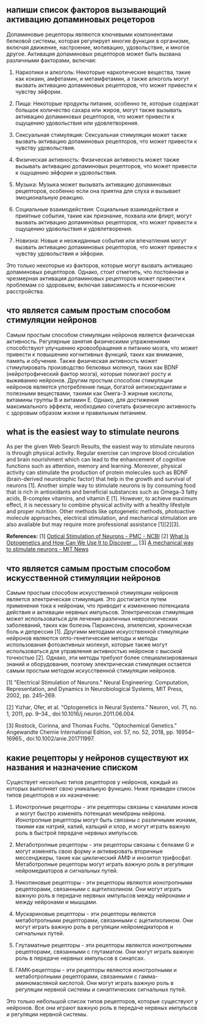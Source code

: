 ## напиши список факторов вызывающий активацию допаминовых рецеторов

Допаминовые рецепторы являются ключевыми компонентами белковой системы, которая регулирует многие функции в организме, включая движение, настроение, мотивацию, удовольствие, и многое другое. Активация допаминовых рецепторов может быть вызвана различными факторами, включая:

1. Наркотики и алкоголь: Некоторые наркотические вещества, такие как кокаин, амфетамин, и метамфетамин, а также алкоголь могут вызвать активацию допаминовых рецепторов, что может привести к чувству эйфории.

2. Пища: Некоторые продукты питания, особенно те, которые содержат большое количество сахара или жиров, могут также вызывать активацию допаминовых рецепторов, что может привести к ощущению удовольствия или удовлетворения.

3. Сексуальная стимуляция: Сексуальная стимуляция может также вызвать активацию допаминовых рецепторов, что может привести к чувству удовольствия.

4. Физическая активность: Физическая активность может также вызывать активацию допаминовых рецепторов, что может привести к ощущению эйфории и удовольствия.

5. Музыка: Музыка может вызывать активацию допаминовых рецепторов, особенно если она приятна для слуха и вызывает эмоциональную реакцию.

6. Социальные взаимодействия: Социальные взаимодействия и приятные события, такие как признание, похвала или флирт, могут вызвать активацию допаминовых рецепторов, что может привести к ощущению удовольствия и удовлетворения.

7. Новизна: Новые и неожиданные события или впечатления могут вызвать активацию допаминовых рецепторов, что может привести к чувству удовольствия и эйфории.

Это только некоторые из факторов, которые могут вызвать активацию допаминовых рецепторов. Однако, стоит отметить, что постоянная и чрезмерная активация допаминовых рецепторов может привести к проблемам со здоровьем, включая зависимость и психические расстройства.

## что является самым простым способом стимуляции нейронов

Самым простым способом стимуляции нейронов является физическая активность. Регулярные занятия физическими упражнениями способствуют улучшению кровообращения и питанию мозга, что может привести к повышению когнитивных функций, таких как внимание, память и обучение. Также физическая активность может стимулировать производство белковых молекул, таких как BDNF (нейротрофический фактор мозга), которые помогают росту и выживанию нейронов. Другим простым способом стимуляции нейронов является употребление пищи, богатой антиоксидантами и полезными веществами, такими как Омега-3 жирные кислоты, витамины группы B и витамин Е. Однако, для достижения максимального эффекта, необходимо сочетать физическую активность с здоровым образом жизни и правильным питанием.

## what is the easiest way to stimulate neurons

As per the given Web Search Results, the easiest way to stimulate neurons is through physical activity. Regular exercise can improve blood circulation and brain nourishment which can lead to the enhancement of cognitive functions such as attention, memory and learning. Moreover, physical activity can stimulate the production of protein molecules such as BDNF (brain-derived neurotrophic factor) that help in the growth and survival of neurons [1]. Another simple way to stimulate neurons is by consuming food that is rich in antioxidants and beneficial substances such as Omega-3 fatty acids, B-complex vitamins, and vitamin E [1]. However, to achieve maximum effect, it is necessary to combine physical activity with a healthy lifestyle and proper nutrition. Other methods like optogenetic methods, photoactive molecule approaches, electrical stimulation, and mechanical stimulation are also available but may require more professional assistance [1][2][3].

**References:** [1] [Optical Stimulation of Neurons - PMC - NCBI](https://www.ncbi.nlm.nih.gov/pmc/articles/PMC4541079/) [2] [What Is Optogenetics and How Can We Use It to Discover …](https://www.frontiersin.org/articles/258624) [3] [A mechanical way to stimulate neurons - MIT News](https://news.mit.edu/2020/neural-cell-stimulation-magnet-0720)

## что является самым простым способом искусственной стимуляции нейронов


Самым простым способом искусственной стимуляции нейронов является электрическая стимуляция. Это достигается путем применения тока к нейронам, что приводит к изменению потенциала действия и активации нервных импульсов. Электрическая стимуляция может использоваться для лечения различных неврологических заболеваний, таких как болезнь Паркинсона, эпилепсия, хроническая боль и депрессия [1]. Другими методами искусственной стимуляции нейронов являются опто-генетические методы и методы использования фотоактивных молекул, которые также могут использоваться для управления активностью нейронов с высокой точностью [2]. Однако, эти методы требуют более специализированных знаний и оборудования, поэтому электрическая стимуляция остается самым простым методом искусственной стимуляции нейронов. 

[1] "Electrical Stimulation of Neurons." Neural Engineering: Computation, Representation, and Dynamics in Neurobiological Systems, MIT Press, 2002, pp. 245–269.

[2] Yizhar, Ofer, et al. "Optogenetics in Neural Systems." Neuron, vol. 71, no. 1, 2011, pp. 9–34., doi:10.1016/j.neuron.2011.06.004. 

[3] Rostock, Corinna, and Thomas Fuchs. "Optochemical Genetics." Angewandte Chemie International Edition, vol. 57, no. 52, 2018, pp. 16954–16965., doi:10.1002/anie.201711997.

## какие рецепторы у нейронов существуют их названия и назначение списком

Существует несколько типов рецепторов у нейронов, каждый из которых выполняет свою уникальную функцию. Ниже приведен список типов рецепторов и их назначение:

1. Ионотропные рецепторы - эти рецепторы связаны с каналами ионов и могут быстро изменять потенциал мембраны нейрона. Ионотропные рецепторы могут быть связаны с различными ионами, такими как натрий, калий, кальций и хлор, и могут играть важную роль в быстрой передаче нервных импульсов.

2. Метаботропные рецепторы - эти рецепторы связаны с белками G и могут изменять свою форму и активировать вторичные мессенджеры, такие как циклический АМФ и инозитол трифосфат. Метаботропные рецепторы могут играть важную роль в регуляции нейромедиаторов и сигнальных путей.

3. Никотиновые рецепторы - эти рецепторы являются ионотропными рецепторами, связанными с ацетилхолином. Они могут играть важную роль в передаче нервных импульсов между нейронами и между нейронами и мышцами.

4. Мускариновые рецепторы - эти рецепторы являются метаботропными рецепторами, связанными с ацетилхолином. Они могут играть важную роль в регуляции нейромедиаторов и сигнальных путей.

5. Глутаматные рецепторы - эти рецепторы являются ионотропными рецепторами, связанными с глутаматом. Они могут играть важную роль в передаче нервных импульсов в синапсах.

6. ГАМК-рецепторы - эти рецепторы являются ионотропными и метаботропными рецепторами, связанными с гамма-аминомасляной кислотой. Они могут играть важную роль в регуляции нервной системы и синаптических сигнальных путей.

Это только небольшой список типов рецепторов, которые существуют у нейронов. Все они играют важную роль в передаче нервных импульсов и регуляции нервной системы.

